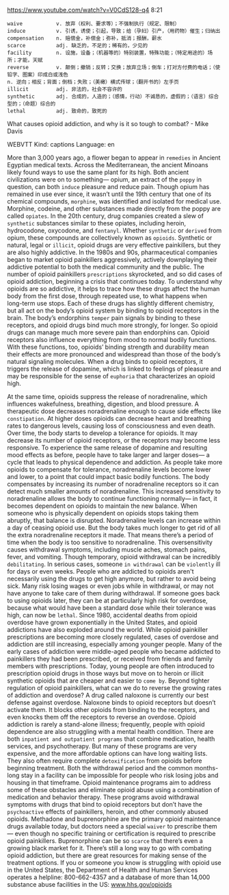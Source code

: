 https://www.youtube.com/watch?v=V0CdS128-q4
8:21
```
waive           v. 放弃（权利、要求等）；不强制执行（规定、限制）          
induce          v. 引诱，诱使；引起，导致；给（孕妇）引产，（用药物）催生；归纳出
compensation    n. 赔偿金，补偿金；弥补，抵消；报酬，薪水
scarce          adj. 缺乏的，不足的；稀有的，少见的
facility        n. 设施，设备；（机器等的）特别装置，特殊功能；（特定用途的）场所；才能，天赋
reverse         v. 颠倒；撤销；反转；交换；放弃立场；倒车；打对方付费的电话；（使铅字、图案）印成白或浅色
n. 逆向；相反；背面；倒档；失败；（美橄）横式传球；（翻开书的）左手页  
illicit         adj. 非法的，社会不容许的
synthetic       adj. 合成的，人造的；（感情，行动）不诚恳的，虚假的；（语言）综合型的；（命题）综合的  
lethal          adj. 致命的，致死的
```

What causes opioid addiction, and why is it so tough to combat? - Mike Davis

WEBVTT Kind: captions Language: en 

More than 3,000 years ago, a flower began to appear in `remedies` in Ancient Egyptian medical texts. Across the Mediterranean, the ancient Minoans likely found ways to use the same plant for its high. Both ancient civilizations were on to something— opium, an extract of the `poppy` in question, can both `induce` pleasure and reduce pain. Though opium has remained in use ever since, it wasn’t until the 19th century that one of its chemical compounds, `morphine`, was identified and isolated for medical use. Morphine, codeine, and other substances made directly from the poppy are called `opiates`. In the 20th century, drug companies created a slew of `synthetic` substances similar to these opiates, including heroin, hydrocodone, oxycodone, and `fentanyl`. Whether `synthetic` or `derived` from opium, these compounds are collectively known as `opioids`. Synthetic or natural, legal or `illicit`, opioid drugs are very effective painkillers, but they are also highly addictive. In the 1980s and 90s, pharmaceutical companies began to market opioid painkillers aggressively, actively downplaying their addictive potential to both the medical community and the public. The number of opioid painkillers `prescriptions` skyrocketed, and so did cases of opioid addiction, beginning a crisis that continues today. To understand why opioids are so addictive, it helps to trace how these drugs affect the human body from the first dose, through repeated use, to what happens when long-term use stops. Each of these drugs has slightly different chemistry, but all act on the body’s opioid system by binding to opioid receptors in the brain. The body’s endorphins `temper` pain signals by binding to these receptors, and opioid drugs bind much more strongly, for longer. So opioid drugs can manage much more severe pain than endorphins can. Opioid receptors also influence everything from mood to normal bodily functions. With these functions, too, opioids’ binding strength and durability mean their effects are more pronounced and widespread than those of the body’s natural signaling molecules. When a drug binds to opioid receptors, it triggers the release of dopamine, which is linked to feelings of pleasure and may be responsible for the sense of `euphoria` that characterizes an opioid high. 

At the same time, opioids suppress the release of noradrenaline, which influences wakefulness, breathing, digestion, and blood pressure. A therapeutic dose decreases noradrenaline enough to cause side effects like `constipation`. At higher doses opioids can decrease heart and breathing rates to dangerous levels, causing loss of consciousness and even death. Over time, the body starts to develop a tolerance for opioids. It may decrease its number of opioid receptors, or the receptors may become less responsive. To experience the same release of dopamine and resulting mood effects as before, people have to take larger and larger doses— a cycle that leads to physical dependence and addiction. As people take more opioids to compensate for tolerance, noradrenaline levels become lower and lower, to a point that could impact basic bodily functions. The body compensates by increasing its number of noradrenaline receptors so it can detect much smaller amounts of noradrenaline. This increased sensitivity to noradrenaline allows the body to continue functioning normally— in fact, it becomes dependent on opioids to maintain the new balance. When someone who is physically dependent on opioids stops taking them abruptly, that balance is disrupted. Noradrenaline levels can increase within a day of ceasing opioid use. But the body takes much longer to get rid of all the extra noradrenaline receptors it made. That means there’s a period of time when the body is too sensitive to noradrenaline. This oversensitivity causes withdrawal symptoms, including muscle aches, stomach pains, fever, and vomiting. Though temporary, opioid withdrawal can be incredibly `debilitating`. In serious cases, someone `in withdrawal` can be `violently` ill for days or even weeks. People who are addicted to opioids aren't necessarily using the drugs to get high anymore, but rather to avoid being sick. Many risk losing wages or even jobs while in withdrawal, or may not have anyone to take care of them during withdrawal. If someone goes back to using opioids later, they can be at particularly high risk for overdose, because what would have been a standard dose while their tolerance was high, can now be `lethal`. Since 1980, accidental deaths from opioid overdose have grown exponentially in the United States, and opioid addictions have also exploded around the world. While opioid painkiller prescriptions are becoming more closely regulated, cases of overdose and addiction are still increasing, especially among younger people. Many of the early cases of addiction were middle-aged people who became addicted to painkillers they had been prescribed, or received from friends and family members with prescriptions. Today, young people are often introduced to prescription opioid drugs in those ways but move on to heroin or illicit synthetic opioids that are cheaper and easier to `come by`. Beyond tighter regulation of opioid painkillers, what can we do to reverse the growing rates of addiction and overdose? A drug called naloxone is currently our best defense against overdose. Naloxone binds to opioid receptors but doesn’t activate them. It blocks other opioids from binding to the receptors, and even knocks them off the receptors to reverse an overdose. Opioid addiction is rarely a stand-alone illness; frequently, people with opioid dependence are also struggling with a mental health condition. There are both `inpatient and outpatient programs` that combine medication, health services, and psychotherapy. But many of these programs are very expensive, and the more affordable options can have long waiting lists. They also often require complete `detoxification` from opioids before beginning treatment. Both the withdrawal period and the common months-long stay in a facility can be impossible for people who risk losing jobs and housing in that timeframe. Opioid maintenance programs aim to address some of these obstacles and eliminate opioid abuse using a combination of medication and behavior therapy. These programs avoid withdrawal symptoms with drugs that bind to opioid receptors but don’t have the `psychoactive` effects of painkillers, heroin, and other commonly abused opioids. Methadone and buprenorphine are the primary opioid maintenance drugs available today, but doctors need a special `waiver` to prescribe them— even though no specific training or certification is required to prescribe opioid painkillers. Buprenorphine can be so `scarce` that there’s even a growing black market for it. There’s still a long way to go with combating opioid addiction, but there are great resources for making sense of the treatment options. If you or someone you know is struggling with opioid use in the United States, the Department of Health and Human Services operates a helpline: 800-662-4357 and a database of more than 14,000 substance abuse facilities in the US: www.hhs.gov/opioids 
